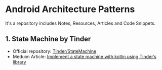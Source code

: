 # Android Architecture Patterns
It's a repository includes Notes, Resources, Articles and Code Snippets.

## 1. State Machine by Tinder
- Official repository: [Tinder/StateMachine](https://github.com/Tinder/StateMachine)
- Meduim Article: [Implement a state machine with kotlin using Tinder’s library](https://medium.com/scalereal/implement-a-state-machine-with-kotlin-using-tinders-library-f66c4603d183)

